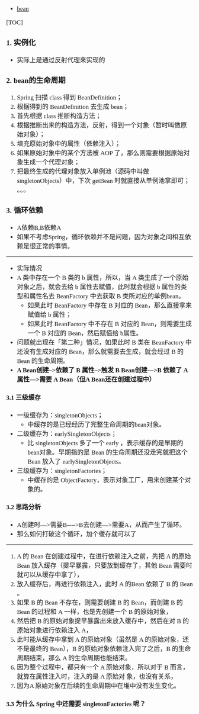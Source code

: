 <span  style="font-family: Simsun,serif; font-size: 17px; ">

- [bean](https://blog.csdn.net/weixin_44129618/article/details/122839774)

[TOC]

### 1. 实例化

- 实际上是通过反射代理来实现的

### 2. bean的生命周期

1. Spring 扫描 class 得到 BeanDefinition；
2. 根据得到的 BeanDefinition 去生成 bean；
3. 首先根据 class 推断构造方法；
4. 根据推断出来的构造方法，反射，得到一个对象（暂时叫做原始对象）；
5. 填充原始对象中的属性（依赖注入）；
6. 如果原始对象中的某个方法被 AOP 了，那么则需要根据原始对象生成一个代理对象；
7. 把最终生成的代理对象放入单例池（源码中叫做 singletonObjects）中，下次 getBean 时就直接从单例池拿即可；
。。。

### 3. 循环依赖

- A依赖B,B依赖A
- 如果不考虑Spring，循环依赖并不是问题，因为对象之间相互依赖是很正常的事情。

---

- 实际情况
- A 类中存在一个 B 类的 b 属性，所以，当 A 类生成了一个原始对象之后，就会去给 b 属性去赋值，此时就会根据 b 属性的类型和属性名去 BeanFactory 中去获取 B 类所对应的单例bean。
  - 如果此时 BeanFactory 中存在 B 对应的 Bean，那么直接拿来赋值给 b 属性；
  - 如果此时 BeanFactory 中不存在 B 对应的 Bean，则需要生成一个 B 对应的 Bean，然后赋值给 b属性。
- 问题就出现在「第二种」情况，如果此时 B 类在 BeanFactory 中还没有生成对应的 Bean，那么就需要去生成，就会经过 B 的 Bean 的生命周期。
- **A Bean创建–>依赖了 B 属性–>触发 B Bean创建—>B 依赖了 A 属性—>需要 A Bean（但A Bean还在创建过程中）**

#### 3.1 三级缓存

- 一级缓存为：singletonObjects； 
  - 中缓存的是已经经历了完整生命周期的bean对象。
- 二级缓存为：earlySingletonObjects；
  - 比 singletonObjects 多了一个 early ，表示缓存的是早期的 bean对象。早期指的是 Bean 的生命周期还没走完就把这个 Bean 放入了 earlySingletonObjects。
- 三级缓存为：singletonFactories；
  - 中缓存的是 ObjectFactory，表示对象工厂，用来创建某个对象的。

#### 3.2 思路分析

- A创建时—>需要B---->B去创建—>需要A，从而产生了循环。
- 那么如何打破这个循环，加个缓存就可以了

---

1. A 的 Bean 在创建过程中，在进行依赖注入之前，先把 A 的原始 Bean 放入缓存（提早暴露，只要放到缓存了，其他 Bean 需要时就可以从缓存中拿了），
2. 放入缓存后，再进行依赖注入，此时 A 的Bean 依赖了 B 的 Bean 。
3. 如果 B 的 Bean 不存在，则需要创建 B 的 Bean，而创建 B 的 Bean 的过程和 A 一样，也是先创建一个 B 的原始对象，
4. 然后把 B 的原始对象提早暴露出来放入缓存中，然后在对 B 的原始对象进行依赖注入 A，
5. 此时能从缓存中拿到 A 的原始对象（虽然是 A 的原始对象，还不是最终的 Bean），B 的原始对象依赖注入完了之后，B 的生命周期结束，那么 A 的生命周期也能结束。
6. 因为整个过程中，都只有一个 A 原始对象，所以对于 B 而言，就算在属性注入时，注入的是 A 原始对 象，也没有关系，
7. 因为A 原始对象在后续的生命周期中在堆中没有发生变化。

#### 3.3 为什么 Spring 中还需要 singletonFactories 呢？








</span>